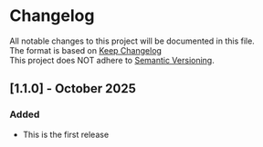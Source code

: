 # Changelog
All notable changes to this project will be documented in this file.\
The format is based on [Keep Changelog](https://keepachangelog.com/en/1.0.0/)\
This project does NOT adhere to [Semantic Versioning](https://semver.org/spec/v2.0.0.html).

## [1.1.0] - October 2025

### Added

- This is the first release